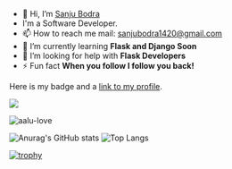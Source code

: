 - 👋 Hi, I’m [Sanju Bodra](https://sanjubodra.netlify.app)
- I'm a Software Developer.
- 📫 How to reach me mail: sanjubodra1420@gmail.com
- 🌱 I’m currently learning **Flask and Django Soon**
- 🤝 I’m looking for help with **Flask Developers**
- ⚡ Fun fact **When you follow I follow you back!**

Here is my badge and a [link to my profile](https://www.hackthebox.eu/profile/203479).

![](https://www.hackthebox.eu/badge/image/203479)

<p align="left"> <img src="https://komarev.com/ghpvc/?username=aalu-love&label=Profile%20views&color=blueviolet" alt="aalu-love" /> </p>


![Anurag's GitHub stats](https://github-readme-stats.vercel.app/api?username=aalu-love&theme=vue-dark&show_icons=true)
![Top Langs](https://github-readme-stats.vercel.app/api/top-langs/?username=aalu-love&hide=php&theme=tokyonight)


[![trophy](https://github-profile-trophy.vercel.app/?username=aalu-love)](https://github.com/aalu-love/github-profile-trophy)

